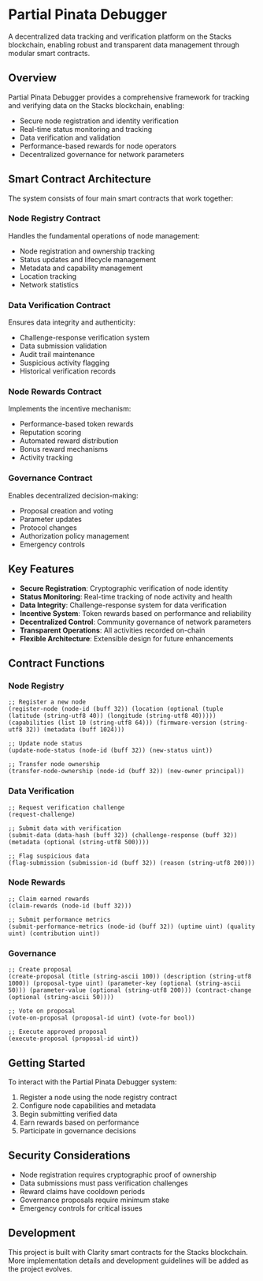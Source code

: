 # Partial Pinata Debugger

A decentralized data tracking and verification platform on the Stacks blockchain, enabling robust and transparent data management through modular smart contracts.

## Overview

Partial Pinata Debugger provides a comprehensive framework for tracking and verifying data on the Stacks blockchain, enabling:

- Secure node registration and identity verification
- Real-time status monitoring and tracking
- Data verification and validation
- Performance-based rewards for node operators
- Decentralized governance for network parameters

## Smart Contract Architecture

The system consists of four main smart contracts that work together:

### Node Registry Contract
Handles the fundamental operations of node management:
- Node registration and ownership tracking
- Status updates and lifecycle management
- Metadata and capability management
- Location tracking
- Network statistics

### Data Verification Contract
Ensures data integrity and authenticity:
- Challenge-response verification system
- Data submission validation
- Audit trail maintenance
- Suspicious activity flagging
- Historical verification records

### Node Rewards Contract
Implements the incentive mechanism:
- Performance-based token rewards
- Reputation scoring
- Automated reward distribution
- Bonus reward mechanisms
- Activity tracking

### Governance Contract
Enables decentralized decision-making:
- Proposal creation and voting
- Parameter updates
- Protocol changes
- Authorization policy management
- Emergency controls

## Key Features

- **Secure Registration**: Cryptographic verification of node identity
- **Status Monitoring**: Real-time tracking of node activity and health
- **Data Integrity**: Challenge-response system for data verification
- **Incentive System**: Token rewards based on performance and reliability
- **Decentralized Control**: Community governance of network parameters
- **Transparent Operations**: All activities recorded on-chain
- **Flexible Architecture**: Extensible design for future enhancements

## Contract Functions

### Node Registry

```clarity
;; Register a new node
(register-node (node-id (buff 32)) (location (optional (tuple (latitude (string-utf8 40)) (longitude (string-utf8 40))))) (capabilities (list 10 (string-utf8 64))) (firmware-version (string-utf8 32)) (metadata (buff 1024)))

;; Update node status
(update-node-status (node-id (buff 32)) (new-status uint))

;; Transfer node ownership
(transfer-node-ownership (node-id (buff 32)) (new-owner principal))
```

### Data Verification

```clarity
;; Request verification challenge
(request-challenge)

;; Submit data with verification
(submit-data (data-hash (buff 32)) (challenge-response (buff 32)) (metadata (optional (string-utf8 500))))

;; Flag suspicious data
(flag-submission (submission-id (buff 32)) (reason (string-utf8 200)))
```

### Node Rewards

```clarity
;; Claim earned rewards
(claim-rewards (node-id (buff 32)))

;; Submit performance metrics
(submit-performance-metrics (node-id (buff 32)) (uptime uint) (quality uint) (contribution uint))
```

### Governance

```clarity
;; Create proposal
(create-proposal (title (string-ascii 100)) (description (string-utf8 1000)) (proposal-type uint) (parameter-key (optional (string-ascii 50))) (parameter-value (optional (string-utf8 200))) (contract-change (optional (string-ascii 50))))

;; Vote on proposal
(vote-on-proposal (proposal-id uint) (vote-for bool))

;; Execute approved proposal
(execute-proposal (proposal-id uint))
```

## Getting Started

To interact with the Partial Pinata Debugger system:

1. Register a node using the node registry contract
2. Configure node capabilities and metadata
3. Begin submitting verified data
4. Earn rewards based on performance
5. Participate in governance decisions

## Security Considerations

- Node registration requires cryptographic proof of ownership
- Data submissions must pass verification challenges
- Reward claims have cooldown periods
- Governance proposals require minimum stake
- Emergency controls for critical issues

## Development

This project is built with Clarity smart contracts for the Stacks blockchain. More implementation details and development guidelines will be added as the project evolves.